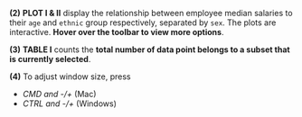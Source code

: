 **(2)** __PLOT I & II__ display the relationship between employee median salaries to their ``age`` and ``ethnic`` group respectively, separated by ``sex``. The plots are interactive. **Hover over the toolbar to view more options**.

**(3)** __TABLE I__  counts the **total number of data point belongs to a subset that is currently selected**. 

**(4)** To adjust window size, press 
- *CMD and -/+* (Mac)
- *CTRL and -/+* (Windows)

